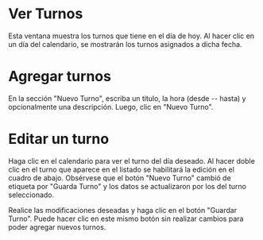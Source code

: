 # Ver Turnos
Esta ventana muestra los turnos que tiene en el día de hoy. Al hacer clic en un día del calendario, se mostrarán los turnos asignados a dicha fecha. 

# Agregar turnos
En la sección "Nuevo Turno", escriba un título, la hora (desde -- hasta) y opcionalmente una descripción. Luego, clic en "Nuevo Turno".

# Editar un turno
Haga clic en el calendario para ver el turno del día deseado. Al hacer doble clic en el turno que aparece en el listado se habilitará la edición en el cuadro de abajo. Obsérvese que el botón "Nuevo Turno" cambió de etiqueta por "Guarda Turno" y los datos se actualizaron por los del turno seleccionado.

Realice las modificaciones deseadas y haga clic en el botón "Guardar Turno". Puede hacer clic en este mismo botón sin realizar cambios para poder agregar nuevos turnos.
